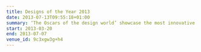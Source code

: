 ```yaml
---
title: Designs of the Year 2013
date: 2013-07-13T09:55:18+01:00
summary: ‘The Oscars of the design world’ showcase the most innovative and imaginative designs from around the world, over the past year.
start: 2013-03-20
end: 2013-07-07
venue_id: 9c3xgw3g+h4
---
```

